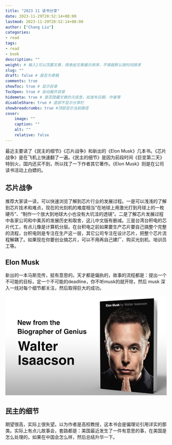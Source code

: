 ```yaml
---
title: "2023 11 读书分享"
date: 2023-11-29T20:52:14+08:00
lastmod: 2023-11-29T20:52:14+08:00
author: ["Chang Liu"]
categories: 
- read
tags: 
- read
- book
description: ""
weight: # 输入1可以顶置文章，用来给文章展示排序，不填就默认按时间排序
slug: ""
draft: false # 是否为草稿
comments: true
showToc: true # 显示目录
TocOpen: true # 自动展开目录
hidemeta: true # 是否隐藏文章的元信息，如发布日期、作者等
disableShare: true # 底部不显示分享栏
showbreadcrumbs: true #顶部显示当前路径
cover:
    image: ""
    caption: ""
    alt: ""
    relative: false
---
```


最近主要读了《民主的细节》《芯片战争》和新出的《Elon Musk》几本书。《芯片战争》是在飞机上快速翻了一遍。《民主的细节》是因为前段时间《巨变第二天》特别火，国内还买不到，所以找了一下作者其它著作。《Elon Musk》则是在公司读书活动上白嫖的。


芯片战争
-----

推荐大家读一读，可以快速浏览了解到芯片行业的发展过程。一是可以浅浅的了解到芯片技术和难点，现在的光刻机的难度相当“在地球上用激光打到月球上的一枚硬币”、“制作一个放大到地球大小也没有大坑洼的透镜”。二是了解芯片发展过程中各家公司和中美苏的发展历史和取舍，这儿中文版有删减。三是台湾台积电的芯片代工，有点儿像是计算机分层。在台积电之前如果要生产芯片要自己搞整个完整的流程，台积电则是专注在生产这一层，其它公司专注在设计芯片，把整个芯片流程解耦了。如果现在你要创业搞芯片，可以不用再自己建厂、购买光刻机、培训员工等。


Elon Musk
----

新出的一本马斯克传，挺有意思的。天才都是偏执的，故事的流程都是：提出一个不可能的目标，定一个不可能的deadline，你不听musk的就开除，然后 musk 深入一线对每个细节都关注，然后取得巨大的成功。

![elonmusk](elonmusk.png)

民主的细节
----

期望很高，实际上很失望。以为作者是高校教授，这本书会是偏理论引用详实的那类。实际上有点儿故事会，套路都是：美国最近发生了一件有意思的事，在美国是怎么处理的，如果在中国会怎么样，然后总结升华一下。


